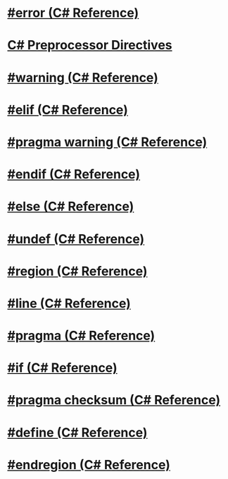 # [#error (C# Reference)](preprocessor-error.md)
# [C# Preprocessor Directives](index.md)
# [#warning (C# Reference)](preprocessor-warning.md)
# [#elif (C# Reference)](preprocessor-elif.md)
# [#pragma warning (C# Reference)](preprocessor-pragma-warning.md)
# [#endif (C# Reference)](preprocessor-endif.md)
# [#else (C# Reference)](preprocessor-else.md)
# [#undef (C# Reference)](preprocessor-undef.md)
# [#region (C# Reference)](preprocessor-region.md)
# [#line (C# Reference)](preprocessor-line.md)
# [#pragma (C# Reference)](preprocessor-pragma.md)
# [#if (C# Reference)](preprocessor-if.md)
# [#pragma checksum (C# Reference)](preprocessor-pragma-checksum.md)
# [#define (C# Reference)](preprocessor-define.md)
# [#endregion (C# Reference)](preprocessor-endregion.md)
